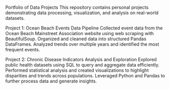 Portfolio of Data Projects
This repository contains personal projects demonstrating data processing, visualization, and analysis on real-world datasets.

Project 1: Ocean Beach Events Data Pipeline
Collected event data from the Ocean Beach Mainstreet Association website using web scraping with BeautifulSoup.
Organized and cleaned data into structured Pandas DataFrames.
Analyzed trends over multiple years and identified the most frequent events.

Project 2: Chronic Disease Indicators Analysis and Exploration
Explored public health datasets using SQL to query and aggregate data efficiently.
Performed statistical analysis and created visualizations to highlight disparities and trends across populations.
Leveraged Python and Pandas to further process data and generate insights.

